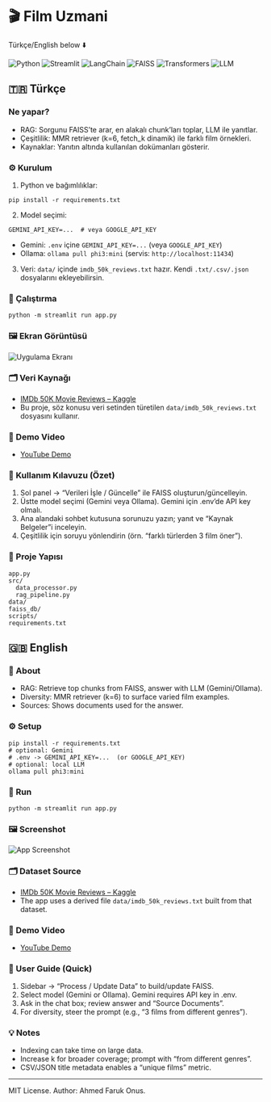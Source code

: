 # 🎬 Film Uzmani

Türkçe/English below ⬇️

![Python](https://img.shields.io/badge/Python-3.10%2B-blue)
![Streamlit](https://img.shields.io/badge/Streamlit-1.31+-ff4b4b)
![LangChain](https://img.shields.io/badge/LangChain-0.1+-00b16a)
![FAISS](https://img.shields.io/badge/VectorDB-FAISS-3c3c3c)
![Transformers](https://img.shields.io/badge/Embeddings-Transformers-yellow)
![LLM](https://img.shields.io/badge/LLM-Gemini%20%7C%20Ollama-8a2be2)

## 🇹🇷 Türkçe

### Ne yapar?
- RAG: Sorgunu FAISS’te arar, en alakalı chunk’ları toplar, LLM ile yanıtlar.
- Çeşitlilik: MMR retriever (k=6, fetch_k dinamik) ile farklı film örnekleri.
- Kaynaklar: Yanıtın altında kullanılan dokümanları gösterir.

### ⚙️ Kurulum

1) Python ve bağımlılıklar:
```
pip install -r requirements.txt
```
2) Model seçimi:
```
GEMINI_API_KEY=...  # veya GOOGLE_API_KEY
```
   - Gemini: `.env` içine `GEMINI_API_KEY=...` (veya `GOOGLE_API_KEY`)
   - Ollama: `ollama pull phi3:mini` (servis: `http://localhost:11434`)
3) Veri: `data/` içinde `imdb_50k_reviews.txt` hazır. Kendi `.txt/.csv/.json` dosyalarını ekleyebilirsin.

### 🚀 Çalıştırma
```
python -m streamlit run app.py
```

### 🖼️ Ekran Görüntüsü
![Uygulama Ekranı](assets/screenshot.png)

### 🗂️ Veri Kaynağı
- [IMDb 50K Movie Reviews – Kaggle](https://www.kaggle.com/datasets/lakshmi25npathi/imdb-dataset-of-50k-movie-reviews)
- Bu proje, söz konusu veri setinden türetilen `data/imdb_50k_reviews.txt` dosyasını kullanır.

### 🎥 Demo Video
- [YouTube Demo](https://youtu.be/9-0L8U61Pjc)

### 📖 Kullanım Kılavuzu (Özet)
1) Sol panel → “Verileri İşle / Güncelle” ile FAISS oluşturun/güncelleyin.
2) Üstte model seçimi (Gemini veya Ollama). Gemini için .env’de API key olmalı.
3) Ana alandaki sohbet kutusuna sorunuzu yazın; yanıt ve “Kaynak Belgeler”i inceleyin.
4) Çeşitlilik için soruyu yönlendirin (örn. “farklı türlerden 3 film öner”).

### 📁 Proje Yapısı
```
app.py
src/
  data_processor.py
  rag_pipeline.py
data/
faiss_db/
scripts/
requirements.txt
```

## 🇬🇧 English

### 🎯 About
- RAG: Retrieve top chunks from FAISS, answer with LLM (Gemini/Ollama).
- Diversity: MMR retriever (k=6) to surface varied film examples.
- Sources: Shows documents used for the answer.

### ⚙️ Setup
```
pip install -r requirements.txt
# optional: Gemini
# .env -> GEMINI_API_KEY=...  (or GOOGLE_API_KEY)
# optional: local LLM
ollama pull phi3:mini
```

### 🚀 Run
```
python -m streamlit run app.py
```

### 🖼️ Screenshot
![App Screenshot](assets/screenshot.png)

### 🗂️ Dataset Source
- [IMDb 50K Movie Reviews – Kaggle](https://www.kaggle.com/datasets/lakshmi25npathi/imdb-dataset-of-50k-movie-reviews)
- The app uses a derived file `data/imdb_50k_reviews.txt` built from that dataset.

### 🎥 Demo Video
- [YouTube Demo](https://youtu.be/9-0L8U61Pjc)

### 📖 User Guide (Quick)
1) Sidebar → “Process / Update Data” to build/update FAISS.
2) Select model (Gemini or Ollama). Gemini requires API key in .env.
3) Ask in the chat box; review answer and “Source Documents”.
4) For diversity, steer the prompt (e.g., “3 films from different genres”).

### 💡 Notes
- Indexing can take time on large data.
- Increase k for broader coverage; prompt with “from different genres”.
- CSV/JSON title metadata enables a “unique films” metric.

---
MIT License. Author: Ahmed Faruk Onus.
